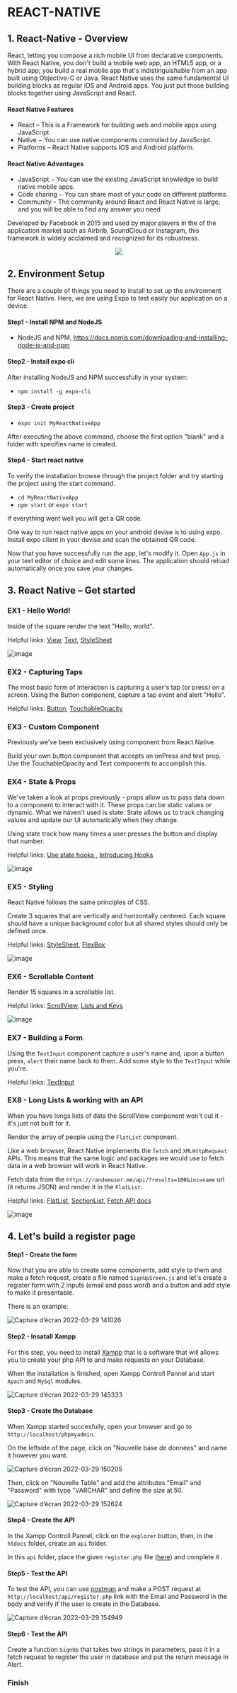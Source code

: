 # REACT-NATIVE

## 1. React-Native - Overview

React, letting you compose a rich mobile UI from declarative components.
With React Native, you don't build a mobile web app, an HTML5 app, or a hybrid app; you build a real
mobile app that's indistinguishable from an app built using Objective-C or Java.
React Native uses the same fundamental UI building blocks as regular iOS and Android apps.
You just put those building blocks together using JavaScript and React.

#### React Native Features

- React – This is a Framework for building web and mobile apps using JavaScript.
- Native − You can use native components controlled by JavaScript.
- Platforms – React Native supports IOS and Android platform.

#### React Native Advantages

- JavaScript − You can use the existing JavaScript knowledge to build native mobile apps.
- Code sharing − You can share most of your code on different platforms.
- Community – The community around React and React Native is large, and you will be able to find any answer you need


Developed by Facebook in 2015 and used by major players in the of the application market such as
Airbnb, SoundCloud or Instagram, this framework is widely acclaimed and recognized for its robustness.


<p align="center">
  <img src="https://user-images.githubusercontent.com/76050470/159978481-24fbf9b1-e2ed-4a44-b0b9-0744109c9ce8.png"/>
</p>

## 2. Environment Setup

There are a couple of things you need to install to set up the environment for React Native. Here, we are using Expo to test easily our application on a device.

#### Step1 - Install NPM and NodeJS
- NodeJS and NPM, https://docs.npmjs.com/downloading-and-installing-node-js-and-npm

#### Step2 - Install expo cli

After installing NodeJS and NPM successfully in your system:

- `npm install -g expo-cli`

#### Step3 - Create project

- `expo init MyReactNativeApp`

After executing the above command, choose the first option "blank" and a folder with specifies name is created.

#### Step4 - Start react native

To verify the installation browse through the project folder and try starting the project
using the start command.

- `cd MyReactNativeApp`
- `npm start` or `expo start`

If everything went well you will get a QR code.

One way to run react native apps on your android devise is to using expo.
Install expo client in your devise and scan the obtained QR code.

Now that you have successfully run the app, let's modify it. Open `App.js` in your text editor of choice and edit some lines. The application should reload automatically once you save your changes.

## 3. React Native – Get started

### EX1 - Hello World!

Inside of the square render the text "Hello, world".

Helpful links: [View](https://reactnative.dev/docs/view), [Text](https://reactnative.dev/docs/text), [StyleSheet](https://reactnative.dev/docs/stylesheet)

![image](https://user-images.githubusercontent.com/76050470/160011671-a3875487-66df-465b-b99a-abb501d78f4e.png)

### EX2 - Capturing Taps

The most basic form of interaction is capturing a user's tap (or press) on a screen.
Using the Button component, capture a tap event and alert "Hello".

Helpful links: [Button](https://reactnative.dev/docs/button), [TouchableOpacity](https://reactnative.dev/docs/touchableopacity)

### EX3 - Custom Component

Previously we've been exclusively using component from React Native. 

Build your own button component that accepts an onPress and text prop. Use the TouchableOpacity and Text components to accomplish this.

### EX4 - State & Props

We've taken a look at props previously - props allow us to pass data down to a component to interact with it.
These props can be static values or dynamic. What we haven't used is state. 
State allows us to track changing values and update our UI automatically when they change.

Using state track how many times a user presses the button and display that number.

Helpful links: [Use state hooks ](https://reactjs.org/docs/hooks-state.html), [Introducing Hooks](https://reactjs.org/docs/hooks-intro.html)

![image](https://user-images.githubusercontent.com/76050470/160016262-3b3aa8f0-554b-4fa7-98ff-3898f3ff2e00.png)

### EX5 - Styling

React Native follows the same principles of CSS.

 Create 3 squares that are vertically and horizontally centered.
 Each square should have a unique background color but all shared styles should only be defined once.
 
 Helpful links: [StyleSheet](https://reactnative.dev/docs/stylesheet), [FlexBox](https://reactnative.dev/docs/flexbox)
 
 ![image](https://user-images.githubusercontent.com/76050470/160016582-1957152a-ee99-4985-9b8f-d61b2aacfe76.png)

### EX6 - Scrollable Content

Render 15 squares in a scrollable list.

Helpful links: [ScrollView](https://reactnative.dev/docs/scrollview), [Lists and Keys](https://reactjs.org/docs/lists-and-keys.html#keys)

![image](https://user-images.githubusercontent.com/76050470/160016788-3e794fbd-3671-443b-ab6e-9109d9f156c0.png)

### EX7 - Building a Form

Using the `TextInput` component capture a user's name and, upon a button press, `alert` their name back to them. Add some style to the `TextInput` while you're.

Helpful links: [TextInput](https://reactnative.dev/docs/textinput)

### EX8 - Long Lists & working with an API

When you have longs lists of data the ScrollView component won't cut it - it's just not built for it.

Render the array of people using the `FlatList` component.

Like a web browser, React Native implements the `fetch` and `XMLHttpRequest` APIs.
This means that the same logic and packages we would use to fetch data in a web browser will work in React Native.

Fetch data from the `https://randomuser.me/api/?results=100&inc=name` url (it returns JSON) and render it in the `FlatList`.

Helpful links: [FlatList](https://reactnative.dev/docs/flatlist#docsNav), [SectionList](https://reactnative.dev/docs/sectionlist#docsNav), [Fetch API docs](https://developer.mozilla.org/en-US/docs/Web/API/Fetch_API)

![image](https://user-images.githubusercontent.com/76050470/160017792-1740dbca-c5e3-4434-ad7c-a7b8eba00b30.png)

## 4. Let's build a register page

#### Step1 - Create the form

Now that you are able to create some components, add style to them and make a fetch request, create a file named `SignUpSreen.js` and let's create a register form with 2 inputs (email and pass word) and a button and add style to make it presentable.

There is an example:

![Capture d’écran 2022-03-29 141026](https://user-images.githubusercontent.com/75833671/160592728-c19d9dd5-e27f-4a5f-8981-1bd970d52b7f.png)

#### Step2 - Insatall Xampp

For this step, you need to install [Xampp](https://www.apachefriends.org/fr/index.html) that is a software that will allows you to create your php API to and make requests on your Database.

When the installation is finished, open Xampp Controll Pannel and start `Apach` and `MySql` modules.

![Capture d’écran 2022-03-29 145333](https://user-images.githubusercontent.com/75833671/160596350-1f85475a-cb3e-4841-8e67-7cfe0823df69.png)

#### Step3 - Create the Database

When Xampp started succesfully, open your browser and go to `http://localhost/phpmyadmin`.

On the leftside of the page, click on "Nouvelle base de données" and name it however you want.

![Capture d’écran 2022-03-29 150205](https://user-images.githubusercontent.com/75833671/160598205-7a8a5d97-93f3-4406-96bd-f420e90a6936.png)

Then, click on "Nouvelle Table" and add the attributes "Email" and "Password" with type "VARCHAR" and define the size at 50.

![Capture d’écran 2022-03-29 152624](https://user-images.githubusercontent.com/75833671/160601237-9b96c148-a9ee-4d32-8cf2-ede7d9f0abc8.png)

#### Step4 - Create the API

In the Xampp Controll Pannel, click on the `explorer` button, then, in the `htdocs` folder, create an `api` folder.

In this `api` folder, place the given `register.php` file ([here](https://github.com/thomasmrt13/WS_RN_Registerfile)) and complete it .

#### Step5 - Test the API

To test the API, you can use [postman](https://www.postman.com/) and make a POST request at `http://localhost/api/register.php` link with the Email and Password in the body and verify if the user is create in the Database.

![Capture d’écran 2022-03-29 154949](https://user-images.githubusercontent.com/75833671/160605300-0fad7d9b-8b10-42a9-9798-046b913c1ce4.png)

#### Step6 - Test the API

Create a function `SignUp` that takes two strings in parameters, pass it in a fetch request to register the user in database and put the return message in Alert.

### Finish
